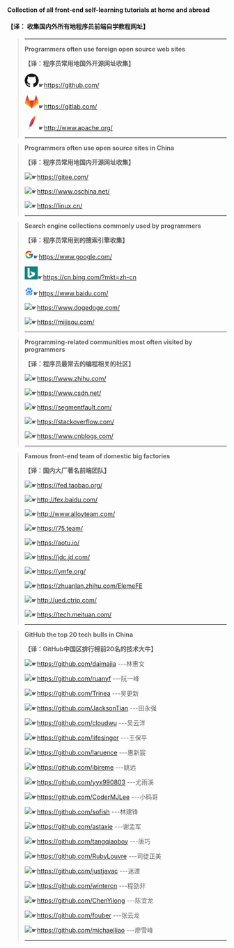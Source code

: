 #### **Collection of all front-end self-learning tutorials at home and abroad**

####                                            【译： 收集国内外所有地程序员前端自学教程网址】

>-----------------------------------------------------------------------------------------------------------------------------------------------------------
>
>**Programmers often use foreign open source web sites**
>
>**【译：程序员常用地国外开源网址收集】**
>
>![](收集国内外所有前端自学教程网址.assets/github.png)☛https://github.com/
>
>![](收集国内外所有前端自学教程网址.assets/gitlab.png)☛https://gitlab.com/
>
>![](收集国内外所有前端自学教程网址.assets/apache.png)☛http://www.apache.org/
>
>----------------------------------------------------------------------------------------------------------------------------------------------------

>**Programmers often use open source sites in China**
>
>**【译：程序员常用地国内开源网址收集】**
>
>![](收集国内外所有前端自学教程网址.assets/gitee.png)☛https://gitee.com/
>
>![](收集国内外所有前端自学教程网址.assets/oschina.png)☛https://www.oschina.net/
>
>![](收集国内外所有前端自学教程网址.assets/favicon.png)☛https://linux.cn/
>
>----------------------------------------------------------------------------------------------------------------------------------------------------

>**Search engine collections commonly used by programmers**
>
>**【译：程序员常用到的搜索引擎收集】**
>
>![](收集国内外所有前端自学教程网址.assets/google.png)☛https://www.google.com/
>
>![](收集国内外所有前端自学教程网址.assets/bing.png)☛https://cn.bing.com/?mkt=zh-cn
>
>![](收集国内外所有前端自学教程网址.assets/baidu.png)☛https://www.baidu.com/
>
>![](收集国内外所有前端自学教程网址.assets/dong.png)☛https://www.dogedoge.com/
>
>![](收集国内外所有前端自学教程网址.assets/mijisou.png)☛https://mijisou.com/
>
>----------------------------------------------------------------------------------------------------------------------------------------------------

>**Programming-related communities most often visited by programmers**
>
>**【译：程序员最常去的编程相关的社区】**
>
>![](收集国内外所有前端自学教程网址.assets/zhihu.png)☛https://www.zhihu.com/
>
>![](收集国内外所有前端自学教程网址.assets/csdn.png)☛https://www.csdn.net/
>
>![](收集国内外所有前端自学教程网址.assets/segmenFault.png)☛https://segmentfault.com/
>
>![](收集国内外所有前端自学教程网址.assets/StackOverFlow.png)☛https://stackoverflow.com/
>
>![](收集国内外所有前端自学教程网址.assets/cnblogs.png)☛https://www.cnblogs.com/
>
>----------------------------------------------------------------------------------------------------------------------------------------------------

>**Famous front-end team of domestic big factories**
>
>**【译：国内大厂著名前端团队】**
>
>![](收集国内外所有前端自学教程网址.assets/淘宝前端团队.png)☛https://fed.taobao.org/
>
>![](收集国内外所有前端自学教程网址.assets/百度前端团队.png)☛http://fex.baidu.com/
>
>![](收集国内外所有前端自学教程网址.assets/腾讯前端团队.png)☛http://www.alloyteam.com/
>
>![](收集国内外所有前端自学教程网址.assets/360前端团队.png)☛https://75.team/
>
>![](收集国内外所有前端自学教程网址.assets/凹凸前端团队.png)☛https://aotu.io/
>
>![](收集国内外所有前端自学教程网址.assets/京东前端团队.png)☛https://jdc.jd.com/
>
>![](收集国内外所有前端自学教程网址.assets/去那儿前端团队.png)☛https://ymfe.org/
>
>![](收集国内外所有前端自学教程网址.assets/饿了么前端团队.png)☛https://zhuanlan.zhihu.com/ElemeFE
>
>![](收集国内外所有前端自学教程网址.assets/携程网前端团队.png)☛http://ued.ctrip.com/
>
>![](收集国内外所有前端自学教程网址.assets/美团前端团队.png)☛https://tech.meituan.com/
>
>----------------------------------------------------------------------------------------------------------------------------------------------------

>**GitHub the top 20 tech bulls in China**
>
>**【译：GitHub中国区排行榜前20名的技术大牛】**
>
>![](收集国内外所有前端自学教程网址.assets/daimajia.png)☛https://github.com/daimajia       ---林惠文
>
>![](收集国内外所有前端自学教程网址.assets/ruanyf.png)☛https://github.com/ruanyf           ---阮一峰
>
>![](收集国内外所有前端自学教程网址.assets/Trinea.png)☛https://github.com/Trinea            ---吴更新
>
>![](收集国内外所有前端自学教程网址.assets/JacksonTian.png)☛https://github.com/JacksonTian  ---田永强
>
>![](收集国内外所有前端自学教程网址.assets/cloudwu.png)☛https://github.com/cloudwu        ---吴云洋
>
>![](收集国内外所有前端自学教程网址.assets/lifesinger.png)☛https://github.com/lifesinger       ---王保平
>
>![](收集国内外所有前端自学教程网址.assets/laruence.png)☛https://github.com/laruence        ---惠新宸
>
>![](收集国内外所有前端自学教程网址.assets/yaoyuan.png)☛https://github.com/ibireme          ---姚远
>
>![](收集国内外所有前端自学教程网址.assets/evanyou.png)☛https://github.com/yyx990803     ---尤雨溪
>
>![](收集国内外所有前端自学教程网址.assets/CoderMJLee.png)☛https://github.com/CoderMJLee  ---小码哥
>
>![](收集国内外所有前端自学教程网址.assets/7.png)☛https://github.com/sofish             ---林建锋
>
>![](收集国内外所有前端自学教程网址.assets/6.png)☛https://github.com/astaxie           ---谢孟军
>
>![](收集国内外所有前端自学教程网址.assets/9.png)☛https://github.com/tangqiaoboy ---唐巧
>
>![](收集国内外所有前端自学教程网址.assets/8.png)☛https://github.com/RubyLouvre  ---司徒正美
>
>![](收集国内外所有前端自学教程网址.assets/5.png)☛https://github.com/justjavac        ---迷渡
>
>![](收集国内外所有前端自学教程网址.assets/4.png)☛https://github.com/wintercn        ---程劭非
>
>![](收集国内外所有前端自学教程网址.assets/3.png)☛https://github.com/ChenYilong    ---陈宜龙
>
>![](收集国内外所有前端自学教程网址.assets/2.png)☛https://github.com/fouber            ---张云龙
>
>![](收集国内外所有前端自学教程网址.assets/1.png)☛https://github.com/michaelliao    ---廖雪峰
>
>---------------------------------------------------------------------------------------------------------------------------------------------------

